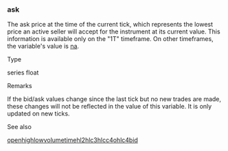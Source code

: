 ### ask

The ask price at the time of the current tick, which represents the lowest price an active seller will accept for the instrument at its current value. This information is available only on the "1T" timeframe. On other timeframes, the variable's value is [na](#var_na).

Type

series float

Remarks

If the bid/ask values change since the last tick but no new trades are made, these changes will not be reflected in the value of this variable. It is only updated on new ticks.

See also

[open](#var_open)[high](#var_high)[low](#var_low)[volume](#var_volume)[time](#fun_time)[hl2](#var_hl2)[hlc3](#var_hlc3)[hlcc4](#var_hlcc4)[ohlc4](#var_ohlc4)[bid](#var_bid)
